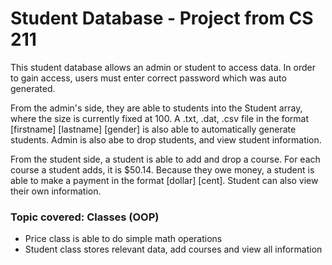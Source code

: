 # Student Database - Project from CS 211

This student database allows an admin or student to access data. In order to gain access, users must enter correct password which was auto generated. 

From the admin's side, they are able to students into the Student array, where the size is currently fixed at 100. A .txt, .dat, .csv file in the format [firstname] [lastname] [gender] is also able to automatically generate students. Admin is also abe to drop students, and view student information.

From the student side, a student is able to add and drop a course. For each course a student adds, it is $50.14. Because they owe money, a student is able to make a payment in the format [dollar] [cent]. Student can also view their own information.

### Topic covered: Classes (OOP)
- Price class is able to do simple math operations
- Student class stores relevant data, add courses and view all information

